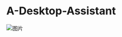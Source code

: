 # A-Desktop-Assistant
![图片](https://user-images.githubusercontent.com/93378305/183426253-5cfcf251-b587-47f5-9e37-9f1fc5af81ec.png)
